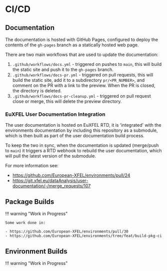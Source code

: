 # CI/CD

## Documentation

The documentation is hosted with GitHub Pages, configured to deploy the contents of the `gh-pages` branch as a statically hosted web page.

There are two main workflows that are used to update the documentation:

1. `.github/workflows/docs.yml` - triggered on pushes to `main`, this will build the static site and push it to the `gh-pages` branch.
2. `.github/workflows/docs-pr.yml` - triggered on pull requests, this will build the static site, add it to a subdirectory `pr/<PR_NUMBER>`, and comment on the PR with a link to the preview. When the PR is closed, the directory is deleted.
3. `.github/workflows/docs-pr-cleanup.yml` - triggered on pull request close or merge, this will delete the preview directory.

### EuXFEL User Documentation Integration

The user documentation is hosted on EuXFEL RTD, it is 'integrated' with the environments documentation by including this repository as a submodule, which is then built as part of the user documentation build process.

To keep the two in sync, when the documentation is updated (merge/push to `main`) it triggers a RTD webhook to rebuild the user documentation, which will pull the latest version of the submodule.

For more information see:

- <https://github.com/European-XFEL/environments/pull/24>
- <https://git.xfel.eu/dataAnalysis/user-documentation/-/merge_requests/107>

## Package Builds

!!! warning "Work in Progress"

    Some work done in:

    - https://github.com/European-XFEL/environments/pull/30
    - https://github.com/European-XFEL/environments/tree/feat/build-pkg-ci

## Environment Builds

!!! warning "Work in Progress"
